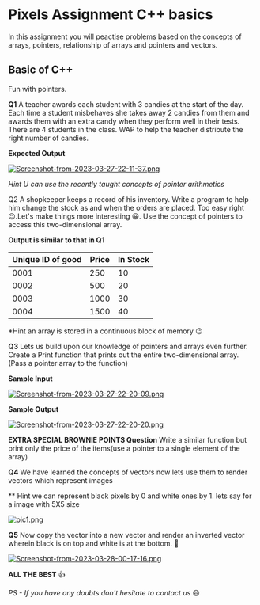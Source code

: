 # Pixels Assignment C++ basics

In this assignment you will peactise problems based on the concepts of arrays, pointers, relationship of arrays and pointers and vectors.

## Basic of C++

 Fun with pointers.

**Q1** A teacher awards each student with 3 candies at the start of the day. Each time a student misbehaves she takes away 2 candies from them and awards them with an extra candy when they perform well in their tests. There are 4 students in the class.
WAP to help the teacher distribute the right number of candies.

**Expected Output**

[![Screenshot-from-2023-03-27-22-11-37.png](https://i.postimg.cc/d1K8n1f7/Screenshot-from-2023-03-27-22-11-37.png)](https://postimg.cc/CZmBxFSY)

*Hint U can use the recently taught concepts of pointer arithmetics*

Q2  A shopkeeper keeps a record of his inventory. Write a program to help him change the stock as and when the orders are placed. Too easy right 😉.Let's make things more interesting 😀. Use the concept of pointers to access this two-dimensional array.


**Output is similar to that in Q1**


| Unique ID of good |Price | In Stock  |
| -------- | -------- | -------- |
|0001      |250       |10        |
|0002      |500       |20        |
|0003      |1000      |30        |
|0004      |1500      |40        |

*Hint an array is stored in a continuous block of memory 😉

**Q3** Lets us build upon our knowledge of pointers and arrays even further. Create a Print function that prints out the entire two-dimensional array. (Pass a pointer array to the  function)

**Sample Input**

[![Screenshot-from-2023-03-27-22-20-09.png](https://i.postimg.cc/Vvzs7Q1B/Screenshot-from-2023-03-27-22-20-09.png)](https://postimg.cc/MMr8TLnv)

**Sample Output**

[![Screenshot-from-2023-03-27-22-20-20.png](https://i.postimg.cc/V6Y2pYr6/Screenshot-from-2023-03-27-22-20-20.png)](https://postimg.cc/McFsjJY2)

****EXTRA SPECIAL BROWNIE POINTS Question****
Write a similar function but print only the price of the items(use a pointer to a single element of the array)


**Q4** We have learned the concepts of vectors now lets use them to render vectors which represent images


** Hint we can represent black pixels by 0 and white ones by 1. lets say for a image with 5X5 size


[![pic1.png](https://i.postimg.cc/k4RBx4Bz/pic1.png)](https://postimg.cc/wyHqz95Q)

**Q5** Now copy the vector into a new vector and render an inverted vector wherein black is on top and white is at the bottom. 🤗

[![Screenshot-from-2023-03-28-00-17-16.png](https://i.postimg.cc/RhZrpSkL/Screenshot-from-2023-03-28-00-17-16.png)](https://postimg.cc/1n2YfQ58)


**ALL THE BEST** 👍

*PS - If you have any doubts don't hesitate to contact us* 😄